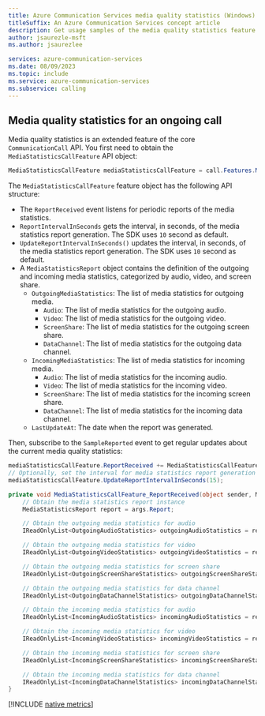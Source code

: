 ```yaml
---
title: Azure Communication Services media quality statistics (Windows)
titleSuffix: An Azure Communication Services concept article
description: Get usage samples of the media quality statistics feature for Windows native.
author: jsaurezle-msft
ms.author: jsaurezlee

services: azure-communication-services
ms.date: 08/09/2023
ms.topic: include
ms.service: azure-communication-services
ms.subservice: calling
---
```


## Media quality statistics for an ongoing call

Media quality statistics is an extended feature of the core `CommunicationCall` API. You first need to obtain the `MediaStatisticsCallFeature` API object:

```csharp
MediaStatisticsCallFeature mediaStatisticsCallFeature = call.Features.MediaStatistics;
```

The `MediaStatisticsCallFeature` feature object has the following API structure:

- The `ReportReceived` event listens for periodic reports of the media statistics.
- `ReportIntervalInSeconds` gets the interval, in seconds, of the media statistics report generation. The SDK uses `10` second as default.
- `UpdateReportIntervalInSeconds()` updates the interval, in seconds, of the media statistics report generation. The SDK uses `10` second as default.
- A `MediaStatisticsReport` object contains the definition of the outgoing and incoming media statistics, categorized by audio, video, and screen share.
  - `OutgoingMediaStatistics`: The list of media statistics for outgoing media.
    - `Audio`: The list of media statistics for the outgoing audio.
    - `Video`: The list of media statistics for the outgoing video.
    - `ScreenShare`: The list of media statistics for the outgoing screen share.
    - `DataChannel`: The list of media statistics for the outgoing data channel.
  - `IncomingMediaStatistics`: The list of media statistics for incoming media.
    - `Audio`: The list of media statistics for the incoming audio.
    - `Video`: The list of media statistics for the incoming video.
    - `ScreenShare`: The list of media statistics for the incoming screen share.
    - `DataChannel`: The list of media statistics for the incoming data channel.
  - `LastUpdateAt`: The date when the report was generated.

Then, subscribe to the `SampleReported` event to get regular updates about the current media quality statistics:

```csharp
mediaStatisticsCallFeature.ReportReceived += MediaStatisticsCallFeature_ReportReceived;
// Optionally, set the interval for media statistics report generation
mediaStatisticsCallFeature.UpdateReportIntervalInSeconds(15);

private void MediaStatisticsCallFeature_ReportReceived(object sender, MediaStatisticsReportReceivedEventArgs args)
    // Obtain the media statistics report instance
    MediaStatisticsReport report = args.Report;

    // Obtain the outgoing media statistics for audio
    IReadOnlyList<OutgoingAudioStatistics> outgoingAudioStatistics = report.OutgoingStatistics.Audio;

    // Obtain the outgoing media statistics for video
    IReadOnlyList<OutgoingVideoStatistics> outgoingVideoStatistics = report.OutgoingStatistics.Video;

    // Obtain the outgoing media statistics for screen share
    IReadOnlyList<OutgoingScreenShareStatistics> outgoingScreenShareStatistics = report.OutgoingStatistics.ScreenShare;

    // Obtain the outgoing media statistics for data channel
    IReadOnlyList<OutgoingDataChannelStatistics> outgoingDataChannelStatistics = report.OutgoingStatistics.DataChannel;

    // Obtain the incoming media statistics for audio
    IReadOnlyList<IncomingAudioStatistics> incomingAudioStatistics = report.IncomingStatistics.Audio;

    // Obtain the incoming media statistics for video
    IReadOnlyList<IncomingVideoStatistics> incomingVideoStatistics = report.IncomingStatistics.Video;

    // Obtain the incoming media statistics for screen share
    IReadOnlyList<IncomingScreenShareStatistics> incomingScreenShareStatistics = report.IncomingStatistics.ScreenShare;

    // Obtain the incoming media statistics for data channel
    IReadOnlyList<IncomingDataChannelStatistics> incomingDataChannelStatistics = report.IncomingStatistics.DataChannel;
}
```

[!INCLUDE [native metrics](media-stats-native-metrics.md)]
